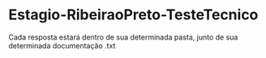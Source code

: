 # Estagio-RibeiraoPreto-TesteTecnico
Cada resposta estará dentro de sua determinada pasta, junto de sua determinada documentação .txt 
